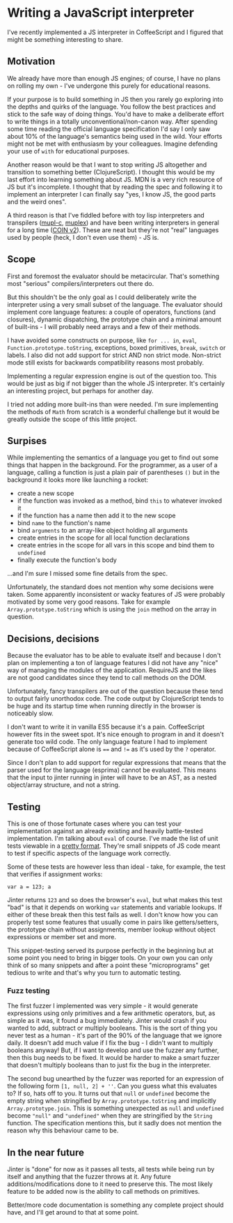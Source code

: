 # Writing a JavaScript interpreter

I've recently implemented a JS interpreter in CoffeeScript and I figured that might be something interesting to share.


## Motivation

We already have more than enough JS engines; of course, I have no plans on rolling my own - I've
undergone this purely for educational reasons.

If your purpose is to build something in JS then you rarely go exploring into the depths and quirks
of the language. You follow the best practices and stick to the safe way of doing things.
You'd have to make a deliberate effort to write things in a totally unconventional/non-canon way.
After spending some time reading the official language specification I'd say I only saw about 10% of
the language's semantics being used in the wild. Your efforts might not be met with enthusiasm
by your colleagues. Imagine defending your use of `with` for educational purposes.

Another reason would be that I want to stop writing JS altogether and transition to something better (ClojureScript).
I thought this would be my last effort into learning something about JS. MDN is a very rich resource of JS
but it's incomplete. I thought that by reading the spec and following it to implement an interpreter I can
finally say "yes, I know JS, the good parts and the weird ones".

A third reason is that I've fiddled before with toy lisp interpreters and transpilers
([mupl-c](https://github.com/adrianton3/mupl-c), [muplex](https://github.com/adrianton3/muplex))
and have been writing interpreters in general for a long time
([COIN v2](https://web.archive.org/web/20070322220942/http://www.donebyme.go.ro/sources/coin10.pas.html)).
These are neat but they're not "real" languages used by people (heck, I don't even use them) - JS is.


## Scope

First and foremost the evaluator should be metacircular. That's something most "serious" compilers/interpreters out there do.

But this shouldn't be the only goal as I could deliberately write the interpreter using a very small subset of the language.
The evaluator should implement core language features: a couple of operators, functions (and closures),
dynamic dispatching, the prototype chain and a minimal amount of built-ins - I will probably need arrays and a few of
their methods.

I have avoided some constructs on purpose, like `for ... in`, `eval`, `Function.prototype.toString`, exceptions,
boxed primitives, `break`, `switch` or labels. I also did not add support for strict AND non strict mode.
Non-strict mode still exists for backwards compatibility reasons most probably.

Implementing a regular expression engine is out of the question too. This would be just as big if not bigger
than the whole JS interpreter. It's certainly an interesting project, but perhaps for another day.

I tried not adding more built-ins than were needed. I'm sure implementing the methods of `Math` from scratch is a wonderful
challenge but it would be greatly outside the scope of this little project.


## Surpises

While implementing the semantics of a language you get to find out some things that happen in the background.
For the programmer, as a user of a language, calling a function is just a plain pair of parentheses `()` but
in the background it looks more like launching a rocket:

 + create a new scope
 + if the function was invoked as a method, bind `this` to whatever invoked it
 + if the function has a name then add it to the new scope
 + bind `name` to the function's name
 + bind `arguments` to an array-like object holding all arguments
 + create entries in the scope for all local function declarations
 + create entries in the scope for all vars in this scope and bind them to `undefined`
 + finally execute the function's body

...and I'm sure I missed some fine details from the spec.

Unfortunately, the standard does not mention why some decisions were taken.
Some apparently inconsistent or wacky features of JS were probably motivated by some very good reasons.
Take for example `Array.prototype.toString` which is using the `join` method on the array in question.


## Decisions, decisions

Because the evaluator has to be able to evaluate itself and because I don't plan on implementing a ton of language
features I did not have any "nice" way of managing the modules of the application.
RequireJS and the likes are not good candidates since they tend to call methods on the DOM.

Unfortunately, fancy transpilers are out of the question because these tend to output fairly unorthodox code.
The code output by ClojureScript tends to be huge and its startup time when running directly in the browser is noticeably slow.

I don't want to write it in vanilla ES5 because it's a pain. CoffeeScript however fits in the sweet spot.
It's nice enough to program in and it doesn't generate too wild code. The only language feature I had to implement
because of CoffeeScript alone is `==` and `!=` as it's used by the `?` operator.

Since I don't plan to add support for regular expressions that means that the parser used for the language
(esprima) cannot be evaluated. This means that the input to jinter running in jinter will have to be an AST,
as a nested object/array structure, and not a string.


## Testing

This is one of those fortunate cases where you can test your implementation against an already existing
and heavily battle-tested implementation. I'm talking about `eval` of course. I've made the list of unit tests
viewable in a [pretty format](http://adrianton3.github.io/jinter/demo/src/demo.html). They're small snippets of
JS code meant to test if specific aspects of the language work correctly.

Some of these tests are however less than ideal - take, for example, the test that verifies if assignment works:

`var a = 123; a`

Jinter returns `123` and so does the browser's `eval`, but what makes this test "bad" is that it depends on working
`var` statements and variable lookups. If either of these break then this test fails as well.
I don't know how you can properly test some features that usually come in pairs like
getters/setters, the prototype chain without assignments, member lookup without object expressions or member set and more.

This snippet-testing served its purpose perfectly in the beginning but at some point you need to bring in bigger tools.
On your own you can only think of so many snippets and after a point these "microprograms" get tedious to write and
that's why you turn to automatic testing.


### Fuzz testing

The first fuzzer I implemented was very simple - it would generate expressions using only primitives and a few
arithmetic operators, but, as simple as it was, it found a bug immediately.
Jinter would crash if you wanted to add, subtract or multiply booleans.
This is the sort of thing you never test as a human - it's part of the 90% of the language that we ignore daily.
It doesn't add much value if I fix the bug - I didn't want to multiply booleans anyway! But, if I want to develop
and use the fuzzer any further, then this bug needs to be fixed. It would be harder to make a smart fuzzer
that doesn't multiply booleans than to just fix the bug in the interpreter.

The second bug unearthed by the fuzzer was reported for an expression of the following form `[1, null, 2] + ''`.
Can you guess what this evaluates to? If so, hats off to you. It turns out that `null` or `undefined` become
the empty string when stringified by `Array.prototype.toString` and implicitly `Array.prototype.join`.
This is something unexpected as `null` and `undefined` become `"null"` and `"undefined"` when they are
stringified by the `String` function.
The specification mentions this, but it sadly does not mention the reason why this behaviour came to be.


## In the near future

Jinter is "done" for now as it passes all tests, all tests while being run by itself and anything that
the fuzzer throws at it. Any future additions/modifications done to it need to preserve this. The most likely feature
to be added now is the ability to call methods on primitives.

Better/more code documentation is something any complete project should have, and I'll get around to that at some point.